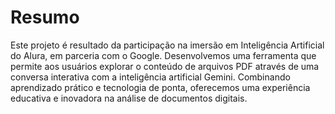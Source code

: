 # Resumo
Este projeto é resultado da participação na imersão em Inteligência Artificial do Alura, em parceria com o Google. Desenvolvemos uma ferramenta que permite aos usuários explorar o conteúdo de arquivos PDF através de uma conversa interativa com a inteligência artificial Gemini. Combinando aprendizado prático e tecnologia de ponta, oferecemos uma experiência educativa e inovadora na análise de documentos digitais.
